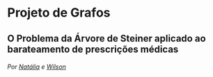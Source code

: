 # Projeto de Grafos
## O Problema da Árvore de Steiner aplicado ao barateamento de prescrições médicas
###### Por [Natália](http://www.github.com/bnatalha) e [Wilson](https://github.com/wilsonsf) 
